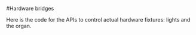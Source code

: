 #Hardware bridges

Here is the code for the APIs to control actual hardware fixtures: lights and the organ.

